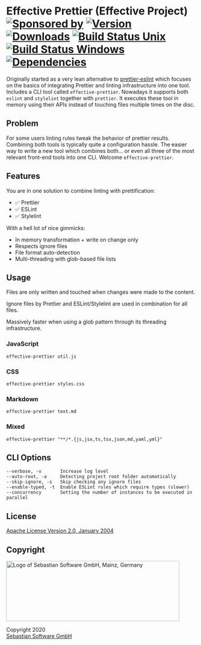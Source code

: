 # Effective Prettier (Effective Project)<br/>[![Sponsored by][sponsor-img]][sponsor] [![Version][npm-version-img]][npm] [![Downloads][npm-downloads-img]][npm] [![Build Status Unix][travis-img]][travis] [![Build Status Windows][appveyor-img]][appveyor] [![Dependencies][deps-img]][deps]

[sponsor]: https://www.sebastian-software.de
[deps]: https://david-dm.org/sebastian-software/effective-prettier
[npm]: https://www.npmjs.com/package/@effective/prettier
[travis]: https://travis-ci.org/sebastian-software/effective-prettier
[appveyor]: https://ci.appveyor.com/project/swernerx/effective-prettier/branch/master
[sponsor-img]: https://badgen.net/badge/Sponsored%20by/Sebastian%20Software/692446
[deps-img]: https://badgen.net/david/dep/sebastian-software/effective-prettier
[npm-downloads-img]: https://badgen.net/npm/dm/@effective/prettier
[npm-version-img]: https://badgen.net/npm/v/@effective/prettier
[travis-img]: https://badgen.net/travis/sebastian-software/effective-prettier?label=unix%20build
[appveyor-img]: https://badgen.net/appveyor/ci/swernerx/effective-prettier?label=windows%20build

Originally started as a very lean alternative to [prettier-eslint](https://github.com/prettier/prettier-eslint) which focuses on the basics of integrating Prettier and linting infrastructure into one tool. Includes a CLI tool called `effective-prettier`. Nowadays it supports both `eslint` and `stylelint` together with `prettier`. It executes these tool in memory using their APIs instead of touching files multiple times on the disc.

## Problem

For some users linting rules tweak the behavior of prettier results. Combining both tools is typically quite a
configuration hassle. The easier way to write a new tool which combines both... or even all three of the most
relevant front-end tools into one CLI. Welcome `effective-prettier`.

## Features

You are in one solution to combine linting with prettification:

- ✅ Prettier
- ✅ ESLint
- ✅ Stylelint

With a hell lot of nice gimmicks:

- In memory transformation + write on change only
- Respects ignore files
- File format auto-detection
- Multi-threading with glob-based file lists

## Usage

Files are only written and touched when changes were made to the content.

Ignore files by Prettier and ESLint/Stylelint are used in combination for all files.

Massively faster when using a glob pattern through its threading infrastructure.

### JavaScript

```shell
effective-prettier util.js
```

### CSS

```shell
effective-prettier styles.css
```

### Markdown

```shell
effective-prettier text.md
```

### Mixed

```shell
effective-prettier "**/*.{js,jsx,ts,tsx,json,md,yaml,yml}"
```

## CLI Options

```
--verbose, -v       Increase log level
--auto-root, -a     Detecting project root folder automatically
--skip-ignore, -s   Skip checking any ignore files
--enable-typed, -t  Enable ESLint rules which require types (slower)
--concurrency       Setting the number of instances to be executed in parallel
```

## License

[Apache License Version 2.0, January 2004](license)

## Copyright

<img src="https://cdn.rawgit.com/sebastian-software/sebastian-software-brand/0d4ec9d6/sebastiansoftware-en.svg" alt="Logo of Sebastian Software GmbH, Mainz, Germany" width="460" height="160"/>

Copyright 2020<br/>[Sebastian Software GmbH](http://www.sebastian-software.de)
